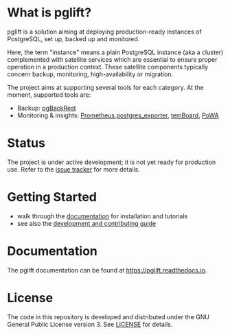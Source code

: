 # What is pglift?

pglift is a solution aiming at deploying production-ready instances of
PostgreSQL, set up, backed up and monitored.

Here, the term "instance" means a plain PostgreSQL instance (aka a cluster)
complemented with satellite services which are essential to ensure proper
operation in a production context. These satellite components typically
concern backup, monitoring, high-availability or migration.

The project aims at supporting several tools for each category. At the moment,
supported tools are:

* Backup: [pgBackRest][]
* Monitoring & insights: [Prometheus postgres\_exporter][], [temBoard][],
  [PoWA][]

[pgBackRest]: https://pgbackrest.org/
[Prometheus postgres\_exporter]: https://github.com/prometheus-community/postgres_exporter
[temBoard]: https://temboard.readthedocs.io/
[PoWA]: https://temboard.readthedocs.io/

# Status

The project is under active development; it is not yet ready for production
use. Refer to the [issue tracker](https://gitlab.com/dalibo/pglift/-/issues/)
for more details.

# Getting Started

* walk through the [documentation][] for installation and tutorials
* see also the [development and contributing guide][]

[documentation]: https://pglift.readthedocs.io/
[development and contributing guide]: https://pglift.readthedocs.io/en/latest/dev.html

# Documentation

The pglift documentation can be found at <https://pglift.readthedocs.io>.

# License

The code in this repository is developed and distributed under the GNU General
Public License version 3. See [LICENSE](LICENSE) for details.
